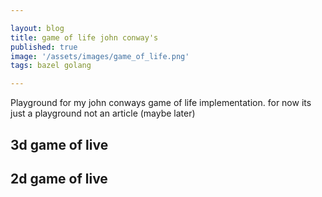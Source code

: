 ```yaml
---

layout: blog
title: game of life john conway's
published: true
image: '/assets/images/game_of_life.png'
tags: bazel golang

---
```


Playground for my john conways game of life implementation. for now its just a playground not an article (maybe later)




## 3d game of live


<div>
    <div id="three-container"> </div>
	<style>
		a {
			color: #08f;
		}
	</style>
	<script type="module" src="/assets/js/posts/2022-01-05-gameoflife/3dgame.js"></script>
</div>


## 2d game of live
<div>
    <canvas id="myCanvas" width="1000" height="800"></canvas>
    <script src="/assets/js/posts/2022-01-05-gameoflife/2dgame.js"></script>
</div>




